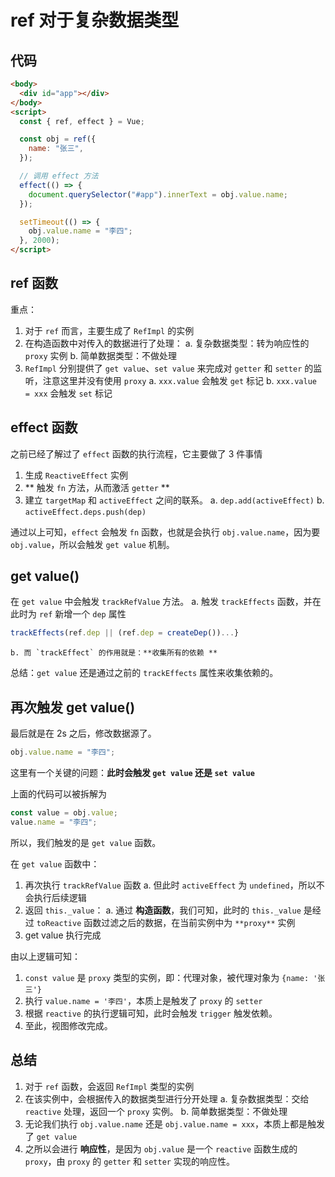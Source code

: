# ref 对于复杂数据类型

## 代码

```html
<body>
  <div id="app"></div>
</body>
<script>
  const { ref, effect } = Vue;

  const obj = ref({
    name: "张三",
  });

  // 调用 effect 方法
  effect(() => {
    document.querySelector("#app").innerText = obj.value.name;
  });

  setTimeout(() => {
    obj.value.name = "李四";
  }, 2000);
</script>
```

## ref 函数

重点：

1. 对于 `ref` 而言，主要生成了 `RefImpl` 的实例
2. 在构造函数中对传入的数据进行了处理：
   a. 复杂数据类型：转为响应性的 `proxy` 实例
   b. 简单数据类型：不做处理
3. `RefImpl` 分别提供了 `get value`、`set value` 来完成对 `getter` 和 `setter` 的监听，注意这里并没有使用 `proxy`
   a. `xxx.value` 会触发 `get` 标记
   b. `xxx.value = xxx` 会触发 `set` 标记

## effect 函数

之前已经了解过了 `effect` 函数的执行流程，它主要做了 3 件事情

1. 生成 `ReactiveEffect` 实例
2. ** 触发 `fn` 方法，从而激活 `getter` **
3. 建立 `targetMap` 和 `activeEffect` 之间的联系。
   a. `dep.add(activeEffect)`
   b. `activeEffect.deps.push(dep)`

通过以上可知，`effect` 会触发 `fn` 函数，也就是会执行 `obj.value.name`，因为要 `obj.value`，所以会触发 `get value` 机制。

## get value()

在 `get value` 中会触发 `trackRefValue` 方法。
a. 触发 `trackEffects` 函数，并在此时为 `ref` 新增一个 `dep` 属性

```js
trackEffects(ref.dep || (ref.dep = createDep())...}
```

    b. 而 `trackEffect` 的作用就是：**收集所有的依赖 **

总结：`get value` 还是通过之前的 `trackEffects` 属性来收集依赖的。

## 再次触发 get value()

最后就是在 2s 之后，修改数据源了。

```js
obj.value.name = "李四";
```

这里有一个关键的问题：**此时会触发 `get value` 还是 `set value`**

上面的代码可以被拆解为

```js
const value = obj.value;
value.name = "李四";
```

所以，我们触发的是 `get value` 函数。

在 `get value` 函数中：

1. 再次执行 `trackRefValue` 函数
   a. 但此时 `activeEffect` 为 `undefined`，所以不会执行后续逻辑
2. 返回 `this._value`：
   a. 通过 **构造函数**，我们可知，此时的 `this._value` 是经过 `toReactive` 函数过滤之后的数据，在当前实例中为 `**proxy**` 实例
3. get value 执行完成

由以上逻辑可知：

1. `const value` 是 `proxy` 类型的实例，即：代理对象，被代理对象为 `{name: '张三'}`
2. 执行 `value.name = '李四'`，本质上是触发了 `proxy` 的 `setter`
3. 根据 `reactive` 的执行逻辑可知，此时会触发 `trigger` 触发依赖。
4. 至此，视图修改完成。

## 总结

1. 对于 `ref` 函数，会返回 `RefImpl` 类型的实例
2. 在该实例中，会根据传入的数据类型进行分开处理
   a. 复杂数据类型：交给 `reactive` 处理，返回一个 `proxy` 实例。
   b. 简单数据类型：不做处理
3. 无论我们执行 `obj.value.name` 还是 `obj.value.name = xxx`，本质上都是触发了 `get value`
4. 之所以会进行 **响应性**，是因为 `obj.value` 是一个 `reactive` 函数生成的 `proxy`，由 `proxy` 的 `getter` 和 `setter` 实现的响应性。
